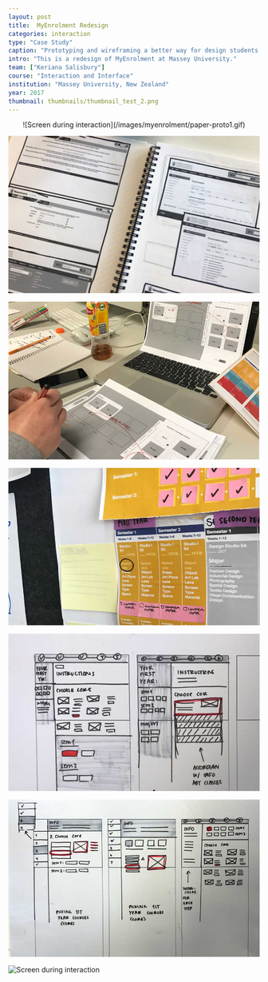 ```yaml
---
layout: post
title:  MyEnrolment Redesign
categories: interaction
type: "Case Study"
caption: "Prototyping and wireframing a better way for design students to register for classes."
intro: "This is a redesign of MyEnrolment at Massey University."
team: ["Keriana Salisbury"]
course: "Interaction and Interface"
institution: "Massey University, New Zealand"
year: 2017
thumbnail: thumbnails/thumbnail_test_2.png
---
```


<div class="wrapper center-img" markdown="1" style="display: flex; justify-content: center;">
![Screen during interaction](/images/myenrolment/paper-proto1.gif)
</div>

![Screen during interaction](/images/myenrolment/research.jpg)

![Screen during interaction](/images/myenrolment/paper-proto2.jpg)

![Screen during interaction](/images/myenrolment/paper-proto3.jpg)

![Screen during interaction](/images/myenrolment/sketches.jpg)

![Screen during interaction](/images/myenrolment/sketches2.jpg)

![Screen during interaction](/images/myenrolment/paper-proto4.gif)

